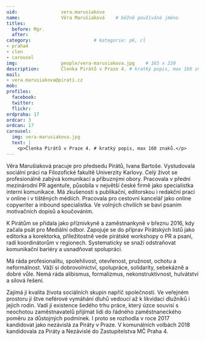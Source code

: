 ```yaml
---
uid:                vera.marusiakova
name:               Věra Marušiaková  	# běžně používáné jméno
titles:
  before: Mgr.
  after:
category:                       # kategorie: p6, cl
- praha4
- clen
- carousel
img: 		        people/vera-marusiakova.jpg    # 165 x 220
description:        Členka Pirátů v Praze 4. # kratký popis, max 160 znaků
mail:
- vera.marusiakova@pirati.cz
mob: 			
profiles:
  facebook:
  twitter: 
  flickr: 
ordpraha: 17
ordcar: 3
ordcan: 17
carousel:
  img: vera-marusiakova.jpg
  text: |
    <p>Členka Pirátů v Praze 4. # kratký popis, max 160 znaků.</p>
---
```

Věra Marušiaková pracuje pro předsedu Pirátů, Ivana Bartoše. Vystudovala sociální práci na Filozofické fakultě Univerzity Karlovy. Celý život se profesionálně zabývá komunikací a příbuznými obory. Pracovala v přední mezinárodní PR agentuře, působila v největší české firmě jako specialistka interní komunikace. Má zkušenosti s publikační, editorskou i redakční prací v online i v tištěných médiích. Pracovala pro cestovní kancelář jako online copywriter a inbound specialistka. Ve volných chvílích se baví psaním motivačních dopisů a koučováním.

K Pirátům se přidala jako příznivkyně a zaměstnankyně v březnu 2016, kdy začala psát pro Mediální odbor. Zapojuje se do
příprav Pirátských listů jako editorka a korektorka, příležitostně vede pirátské workshopy o PR a psaní, radí koordinátorům v
regionech. Systematicky se snaží odstraňovat komunikační bariéry a usnadňovat spolupráci. 

Má ráda profesionalitu, spolehlivost, otevřenost, pružnost, ochotu a neformálnost. Váží si dobrovolnictví, spolupráce,
solidarity, sebekázně a dobré vůle. Nemá ráda alibismus, formalizmus, nekonstruktivnost, hulvátství a silová řešení.

Zajímá ji kvalita života sociálních skupin napříč společností. Ve veřejném prostoru jí štve neférové vymáhání dluhů vedoucí až k likvidaci dlužníků i jejich rodin. Vadí jí existence šedého trhu práce, který úzce souvisí s neochotou zaměstnavatelů přijímat lidi do řádného zaměstnaneckého poměru za důstojných podmínek. I proto se rozhodla v roce 2017 kandidovat jako nezávislá za Piráty v Praze. V komunálních volbách 2018 kandidovala za Piráty a Nezávislé do Zastupitelstva MČ Praha 4.
